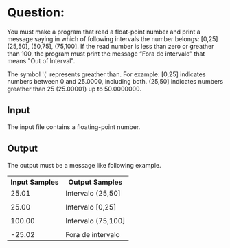 # Question:
You must make a program that read a float-point number and print a message saying in which of following intervals the number belongs: [0,25] (25,50], (50,75], (75,100]. If the read number is less than zero or greather than 100, the program must print the message “Fora de intervalo” that means "Out of Interval".

The symbol '(' represents greather than. For example:
[0,25] indicates numbers between 0 and 25.0000, including both.
(25,50] indicates numbers greather than 25 (25.00001) up to 50.0000000.

## Input
The input file contains a floating-point number.

## Output
The output must be a message like following example.


<table>
<tr>
    <th>Input Samples</th>
    <th>Output Samples</th>
</tr>
<tr></tr>

<tr>
    <td>25.01</td>
    <td>Intervalo (25,50]</td>
</tr>
<tr></tr>
<tr>
    <td></td>
    <td></td>
</tr>
<tr></tr>

<tr>
    <td>25.00</td>
    <td>Intervalo [0,25]</td>
</tr>
<tr></tr>
<tr>
    <td></td>
    <td></td>
</tr>
<tr></tr>

<tr>
    <td>100.00</td>
    <td>Intervalo (75,100]</td>
</tr>
<tr></tr>
<tr>
    <td></td>
    <td></td>
</tr>
<tr></tr>
<tr>
    <td>-25.02</td>
    <td>Fora de intervalo</td>
</tr>

</table>
